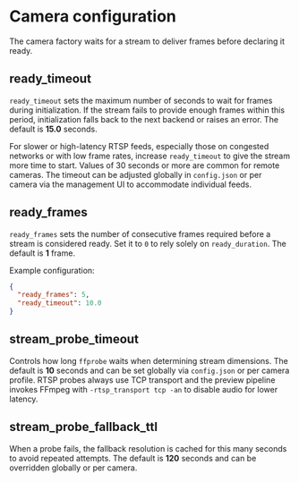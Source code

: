 # Camera configuration

The camera factory waits for a stream to deliver frames before declaring it ready.

## ready_timeout

`ready_timeout` sets the maximum number of seconds to wait for frames during
initialization. If the stream fails to provide enough frames within this period,
initialization falls back to the next backend or raises an error. The default is
**15.0** seconds.

For slower or high-latency RTSP feeds, especially those on congested networks or
with low frame rates, increase ``ready_timeout`` to give the stream more time to
start. Values of 30 seconds or more are common for remote cameras. The timeout
can be adjusted globally in ``config.json`` or per camera via the management UI
to accommodate individual feeds.

## ready_frames

`ready_frames` sets the number of consecutive frames required before a stream is
considered ready. Set it to ``0`` to rely solely on ``ready_duration``. The
default is **1** frame.

Example configuration:

```json
{
  "ready_frames": 5,
  "ready_timeout": 10.0
}
```

## stream_probe_timeout

Controls how long `ffprobe` waits when determining stream dimensions. The
default is **10** seconds and can be set globally via `config.json` or per
camera profile. RTSP probes always use TCP transport and the preview pipeline
invokes FFmpeg with `-rtsp_transport tcp -an` to disable audio for lower
latency.

## stream_probe_fallback_ttl

When a probe fails, the fallback resolution is cached for this many seconds to
avoid repeated attempts. The default is **120** seconds and can be overridden
globally or per camera.
